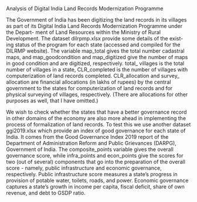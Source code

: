Analysis of Digital India Land Records Modernization Programme

The Government of India has been digitizing the land records in its villages as part of its Digital India Land Records Modernization Programme under the Depart-
ment of Land Resources within the Ministry of Rural Development. The dataset dilrpmp.xlsx  provide some details of the exist-
ing status of the program for each state (accessed and compiled for the DILRMP website). The variable map_total gives the total number cadastral maps, and
map_goodcondition and map_digitized give the number of maps in good condition and are digitized, respectively. total_ villages is the total number of villages in a
state, CLR_completed is the number of villages with computerization of land records completed. CLR_allocation and survey_ allocation are financial allocations (in
lakhs of rupees) by the central government to the states for computerization of land records and for physical surveying of villages, respectively. (There are allocations for other purposes as well, that I have omitted.) 

We wish to check whether the states that have a better governance record in other domains of the economy are also more ahead in implementing the process of formalization of land records. To test this we use another dataset ggi2019.xlsx which provide an index of good governance for each state of India. It comes from the Good Governance Index 2019 report of the Department of Administration Reform and Public Grievances (DARPG), Government of India. The composite_points variable gives the overall governance score, while infra_points and econ_points give the scores for two (out of several) components that go into the preparation of the overall score - namely, public infrastructure and economic governance, respectively. Public
infrastructure score measures a state’s progress in provision of potable water, toilets, roads, and power. Economic governance captures a state’s growth in income per
capita, fiscal deficit, share of own revenue, and debt to GSDP ratio.
